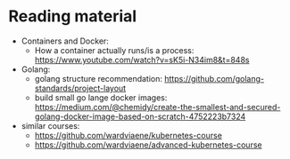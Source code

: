 # Reading material

* Containers and Docker:
  * How a container actually runs/is a process: https://www.youtube.com/watch?v=sK5i-N34im8&t=848s
* Golang:
  * golang structure recommendation: https://github.com/golang-standards/project-layout
  * build small go lange docker images: https://medium.com/@chemidy/create-the-smallest-and-secured-golang-docker-image-based-on-scratch-4752223b7324
* similar courses:
  * https://github.com/wardviaene/kubernetes-course
  * https://github.com/wardviaene/advanced-kubernetes-course
